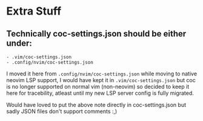 # Extra Stuff

## Technically coc-settings.json should be either under:
    - .vim/coc-settings.json
    - .config/nvim/coc-settings.json

I moved it here from `.config/nvim/coc-settings.json` while moving to native
neovim LSP support, I would have kept it in `.vim/coc-settings.json` but coc
is no longer supported on normal vim (non-neovim) so decided to keep it here
for tracebility, atleast until my new LSP server config is fully migrated.

Would have loved to put the above note directly in coc-settings.json but sadly
JSON files don't support comments :,)
